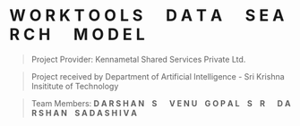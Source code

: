 # W O R K T O O L S &emsp; D A T A &emsp; S E A R C H &emsp; M O D E L

> Project Provider: Kennametal Shared Services Private Ltd.

> Project received by Department of Artificial Intelligence - Sri Krishna Insititute of Technology

> Team Members: **D A R S H A N &ensp; S** &emsp; **V E N U &ensp; G O P A L &ensp; S &ensp; R** &emsp; **D A R S H A N &ensp; S A D A S H I V A**
